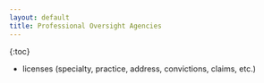 ```yaml
---
layout: default
title: Professional Oversight Agencies
---
```


{:toc}

* licenses (specialty, practice, address, convictions, claims, etc.)
